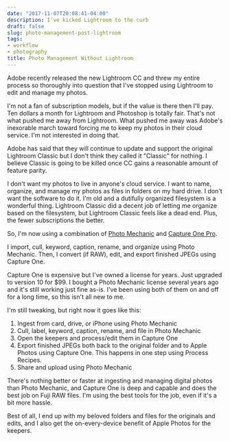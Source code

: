 ```yaml
---
date: "2017-11-07T20:08:41-04:00"
description: I've kicked Lightroom to the curb
draft: false
slug: photo-management-post-lightroom
tags:
- workflow
- photography
title: Photo Management Without Lightroom
---
```


Adobe recently released the new Lightroom CC and threw my entire process so thoroughly into question that I've stopped using Lightroom to edit and manage my photos.

I'm not a fan of subscription models, but if the value is there then I'll pay. Ten dollars a month for Lightroom and Photoshop is totally fair. That's not what pushed me away from Lightroom. What pushed me away was Adobe's inexorable march toward forcing me to keep my photos in their cloud service. I'm not interested in doing that.

Adobe has said that they will continue to update and support the original Lightroom Classic but I don't think they called it "Classic" for nothing. I believe Classic is going to be killed once CC gains a reasonable amount of feature parity.

I don't want my photos to live in anyone's cloud service. I want to name, organize, and manage my photos as files in folders on my hard drive. I don't want the software to do it. I'm old and a dutifully organized filesystem is a wonderful thing. Lightroom Classic did a decent job of letting me organize based on the filesystem, but Lightroom Classic feels like a dead end. Plus, the fewer subscriptions the better.

So, I'm now using a combination of [Photo Mechanic][pm] and [Capture One Pro][c1].

I import, cull, keyword, caption, rename, and organize using Photo Mechanic. Then, I convert (if RAW), edit, and export finished JPEGs using Capture One. 

Capture One is expensive but I've owned a license for years. Just upgraded to version 10 for $99. I bought a Photo Mechanic license several years ago and it's still working just fine as-is. I've been using both of them on and off for a long time, so this isn't all new to me.

I'm still tweaking, but right now it goes like this:

1. Ingest from card, drive, or iPhone using Photo Mechanic
2. Cull, label, keyword, caption, rename, and file in Photo Mechanic
3. Open the keepers and process/edit them in Capture One
4. Export finished JPEGs both back to the original folder and to Apple Photos using Capture One. This happens in one step using Process Recipes.
5. Share and upload using Photo Mechanic

There's nothing better or faster at ingesting and managing digital photos than Photo Mechanic, and Capture One is deep and capable and does the best job on Fuji RAW files. I'm using the best tools for the job, even if it's a bit more hassle.

Best of all, I end up with my beloved folders and files for the originals and edits, and I also get the on-every-device benefit of Apple Photos for the keepers.









[c1]: https://www.phaseone.com/en/Products/Software/Capture-One-Pro/Highlights.aspx
[pm]: http://www.camerabits.com

